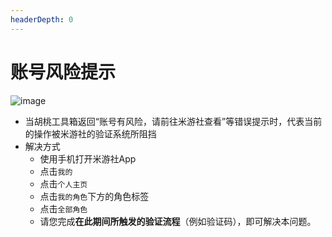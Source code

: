 ```yaml
---
headerDepth: 0
---
```


# 账号风险提示

![image](https://user-images.githubusercontent.com/96916320/201329765-531d6eb6-2ec4-4022-9049-bcba3b4bf9cf.png)

- 当胡桃工具箱返回“账号有风险，请前往米游社查看”等错误提示时，代表当前的操作被米游社的验证系统所阻挡
- 解决方式
    - 使用手机打开米游社App
    - 点击`我的`
    - 点击`个人主页`
    - 点击`我的角色`下方的角色标签
    - 点击`全部角色`
    - 请您完成**在此期间所触发的验证流程**（例如验证码），即可解决本问题。
